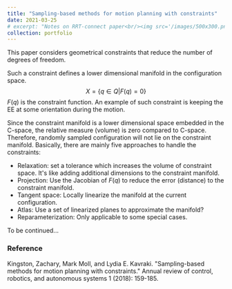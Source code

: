 ```yaml
---
title: "Sampling-based methods for motion planning with constraints"
date: 2021-03-25
# excerpt: "Notes on RRT-connect paper<br/><img src='/images/500x300.png'>"
collection: portfolio
---
```


This paper considers geometrical constraints that reduce the number of degrees of freedom. 

Such a constraint defines a lower dimensional manifold in the configuration space.
$$X = \{q \in Q|F(q)=0\}$$
$F(q)$ is the constraint function. An example of such constraint is keeping the EE at some orientation during the motion.

Since the constraint manifold is a lower dimensional space embedded in the C-space, the relative measure (volume) is zero compared to C-space. Therefore, randomly sampled configuration will not lie on the constraint manifold. Basically, there are mainly five approaches to handle the constraints:
* Relaxation: set a tolerance which increases the volume of constraint space. It's like adding additional dimensions to the constraint manifold.
* Projection: Use the Jacobian of $F(q)$ to reduce the error (distance) to the constraint manifold.
* Tangent space: Locally linearize the manifold at the current configuration.
* Atlas: Use a set of linearized planes to approximate the manifold?
* Reparameterization: Only applicable to some special cases.

To be continued...

### Reference
Kingston, Zachary, Mark Moll, and Lydia E. Kavraki. "Sampling-based methods for motion planning with constraints." Annual review of control, robotics, and autonomous systems 1 (2018): 159-185.
